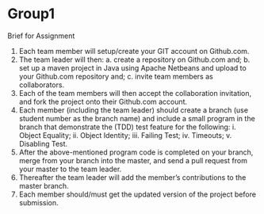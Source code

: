 # Group1
Brief for Assignment


1. Each team member will setup/create your GIT account on Github.com.
2. The team leader will then:
a. create a repository on Github.com and;
b. set up a maven project in Java using Apache Netbeans and upload to your Github.com repository and;
c. invite team members as collaborators.
3. Each of the team members will then accept the collaboration invitation, and fork the project onto their Github.com account.
4. Each member (including the team leader) should create a branch (use student number as the branch name) and include a small program in the branch that demonstrate the (TDD) test feature for the following:
i. Object Equality;
ii. Object Identity;
iii. Failing Test;
iv. Timeouts;
v. Disabling Test.
5. After the above-mentioned program code is completed on your branch, merge from your branch into the master, and send a pull request from your master to the team leader.
6. Thereafter the team leader will add the member’s contributions to the master branch.
7. Each member should/must get the updated version of the project before submission.

